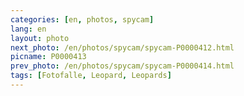 ```yaml
---
categories: [en, photos, spycam]
lang: en
layout: photo
next_photo: /en/photos/spycam/spycam-P0000412.html
picname: P0000413
prev_photo: /en/photos/spycam/spycam-P0000414.html
tags: [Fotofalle, Leopard, Leopards]
---
```


